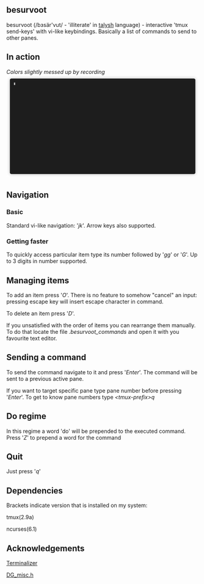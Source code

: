 ## besurvoot
besurvoot (/bɜsär'vut/ - 'illiterate' in [talysh](https://en.wikipedia.org/wiki/Talysh_language) language) - interactive 'tmux send-keys' with vi-like keybindings. Basically a list of commands to send to other panes.

## In action
*Colors slightly messed up by recording*
![Sample text](https://raw.githubusercontent.com/Stuthedian/besurvoot/master/besurvoot.gif)


## Navigation
### Basic
Standard vi-like navigation: '*jk*'. Arrow keys also supported.
### Getting faster
To quickly access particular item type its number followed by '*gg*' or '*G*'.
Up to 3 digits in number supported.


## Managing items
To add an item press '*O*'. There is no feature to somehow "cancel" an input: pressing escape key will insert escape character 
in command.

To delete an item press '*D*'.

If you unsatisfied with the order of items you can rearrange them manually. To do that 
locate the file *.besurvoot_commands* and open it with you favourite text editor.

## Sending a command
To send the command navigate to it and press '*Enter*'. The command will be sent to a previous active pane.

If you want to target specific pane type pane number before pressing '*Enter*'. To get to know pane numbers type *\<tmux-prefix\>q*

## Do regime
In this regime a word 'do' will be prepended to the executed command. Press '*Z*' to prepend a word for the command

## Quit
Just press '*q*'


## Dependencies
Brackets indicate version that is installed on my system:

tmux(2.9a)

ncurses(6.1)

## Acknowledgements

[Terminalizer](https://github.com/faressoft/terminalizer)

[DG_misc.h](https://github.com/DanielGibson/Snippets)
